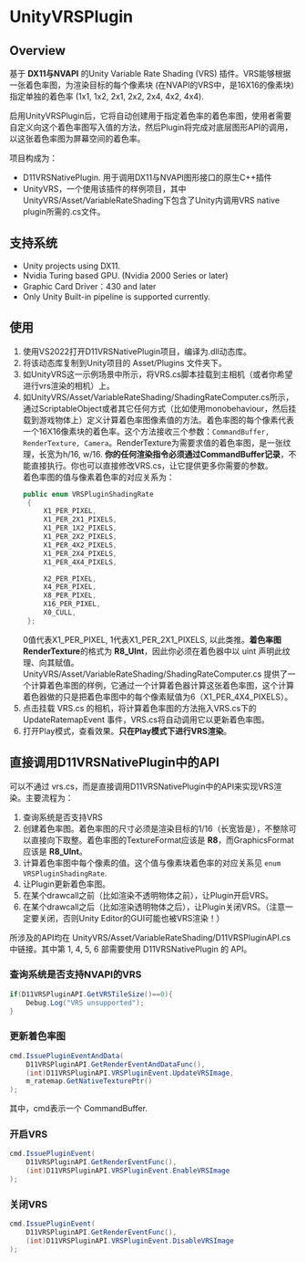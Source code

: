 # UnityVRSPlugin
## Overview
基于 **DX11与NVAPI** 的Unity Variable Rate Shading (VRS) 插件。VRS能够根据一张着色率图，为渲染目标的每个像素块 (在NVAPI的VRS中，是16X16的像素块)指定单独的着色率 (1x1, 1x2, 2x1, 2x2, 2x4, 4x2, 4x4).  

启用UnityVRSPlugin后，它将自动创建用于指定着色率的着色率图，使用者需要自定义向这个着色率图写入值的方法，然后Plugin将完成对底层图形API的调用，以这张着色率图为屏幕空间的着色率。

项目构成为：
+ D11VRSNativePlugin. 用于调用DX11与NVAPI图形接口的原生C++插件
+ UnityVRS，一个使用该插件的样例项目，其中UnityVRS/Asset/VariableRateShading下包含了Unity内调用VRS native plugin所需的.cs文件。

## 支持系统
+ Unity projects using DX11.
+ Nvidia Turing based GPU. (Nvidia 2000 Series or later)
+ Graphic Card Driver：430 and later
+ Only Unity Built-in pipeline is supported currently.

## 使用
1. 使用VS2022打开D11VRSNativePlugin项目，编译为.dll动态库。
2. 将该动态库复制到Unity项目的 Asset/Plugins 文件夹下。
3. 如UnityVRS这一示例场景中所示，将VRS.cs脚本挂载到主相机（或者你希望进行vrs渲染的相机）上。
4. 如UnityVRS/Asset/VariableRateShading/ShadingRateComputer.cs所示，通过ScriptableObject或者其它任何方式（比如使用monobehaviour，然后挂载到游戏物体上）定义计算着色率图像素值的方法。着色率图的每个像素代表一个16X16像素块的着色率。这个方法接收三个参数：`CommandBuffer, RenderTexture, Camera`。RenderTexture为需要求值的着色率图，是一张纹理，长宽为h/16, w/16. **你的任何渲染指令必须通过CommandBuffer记录**，不能直接执行。你也可以直接修改VRS.cs，让它提供更多你需要的参数。  
   着色率图的值与像素着色率的对应关系为：
   ```C#
   public enum VRSPluginShadingRate
    {
        X1_PER_PIXEL,
        X1_PER_2X1_PIXELS,
        X1_PER_1X2_PIXELS,
        X1_PER_2X2_PIXELS,
        X1_PER_4X2_PIXELS,
        X1_PER_2X4_PIXELS,
        X1_PER_4X4_PIXELS,

        X2_PER_PIXEL,
        X4_PER_PIXEL,
        X8_PER_PIXEL,
        X16_PER_PIXEL,
        X0_CULL,
    };
   ```
   0值代表X1_PER_PIXEL, 1代表X1_PER_2X1_PIXELS, 以此类推。**着色率图RenderTexture**的格式为 **R8_UInt**，因此你必须在着色器中以 uint 声明此纹理、向其赋值。  
   UnityVRS/Asset/VariableRateShading/ShadingRateComputer.cs 提供了一个计算着色率图的样例，它通过一个计算着色器计算这张着色率图，这个计算着色器做的只是把着色率图中的每个像素赋值为6（X1_PER_4X4_PIXELS）。
5. 点击挂载 VRS.cs 的相机，将计算着色率图的方法拖入VRS.cs下的UpdateRatemapEvent 事件，VRS.cs将自动调用它以更新着色率图。
6. 打开Play模式，查看效果。**只在Play模式下进行VRS渲染**。

## 直接调用D11VRSNativePlugin中的API
可以不通过 vrs.cs，而是直接调用D11VRSNativePlugin中的API来实现VRS渲染。主要流程为：  
1. 查询系统是否支持VRS
2. 创建着色率图。着色率图的尺寸必须是渲染目标的1/16（长宽皆是），不整除可以直接向下取整。着色率图的TextureFormat应该是 **R8**，而GraphicsFormat应该是 **R8_UInt**。
3. 计算着色率图中每个像素的值。这个值与像素块着色率的对应关系见 `enum VRSPluginShadingRate`.
4. 让Plugin更新着色率图。
5. 在某个drawcall之前（比如渲染不透明物体之前），让Plugin开启VRS。
6. 在某个drawcall之后（比如渲染透明物体之后），让Plugin关闭VRS。（注意一定要关闭，否则Unity Editor的GUI可能也被VRS渲染！）

所涉及的API均在 UnityVRS/Asset/VariableRateShading/D11VRSPluginAPI.cs中链接。其中第 1, 4, 5, 6 部需要使用 D11VRSNativePlugin 的 API。

### 查询系统是否支持NVAPI的VRS
```C#
if(D11VRSPluginAPI.GetVRSTileSize()==0){
    Debug.Log("VRS unsupported");
}
```

### 更新着色率图
```C#
cmd.IssuePluginEventAndData(
    D11VRSPluginAPI.GetRenderEventAndDataFunc(),
    (int)D11VRSPluginAPI.VRSPluginEvent.UpdateVRSImage,
    m_ratemap.GetNativeTexturePtr()
);
```
其中，cmd表示一个 CommandBuffer.

### 开启VRS
```C#
cmd.IssuePluginEvent(
    D11VRSPluginAPI.GetRenderEventFunc(),
    (int)D11VRSPluginAPI.VRSPluginEvent.EnableVRSImage
);
```

### 关闭VRS
```C#
cmd.IssuePluginEvent(
    D11VRSPluginAPI.GetRenderEventFunc(),
    (int)D11VRSPluginAPI.VRSPluginEvent.DisableVRSImage
);
```